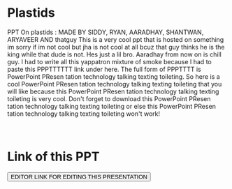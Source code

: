# Plastids
PPT On plastids : MADE BY SIDDY, RYAN, AARADHAY, SHANTWAN, ARYAVEER AND thatguy
This is a very cool ppt that is hosted on something im sorry if im not cool but jha is not cool at all bcuz that guy thinks he is the king while that dude is not. Hes just a lil bro. Aaradhay from now on is chill guy. I had to write all this yappatron mixture of smoke because I had to paste this PPPTTTTTT link under here. The full form of PPPTTTT is PowerPoint PResen tation technology talking texting toileting. So here is a cool PowerPoint PResen tation technology talking texting toileting that you will like because this PowerPoint PResen tation technology talking texting toileting is very cool. Don't forget to download this PowerPoint PResen tation technology talking texting toileting or else this PowerPoint PResen tation technology talking texting toileting won't work!
<br><br><br>
# Link of this PPT
[<button onclick="https://1drv.ms/p/c/53A2C355F768211D/Ee6p5yyy3KJHugirm_f33V0BEjeAhw4rl8J8fLRulCoR3Q?e=qcIyH0">EDITOR LINK FOR EDITING THIS PRESENTATION</button>](https://1drv.ms/p/c/53A2C355F768211D/Ee6p5yyy3KJHugirm_f33V0BEjeAhw4rl8J8fLRulCoR3Q?e=qcIyH0)
